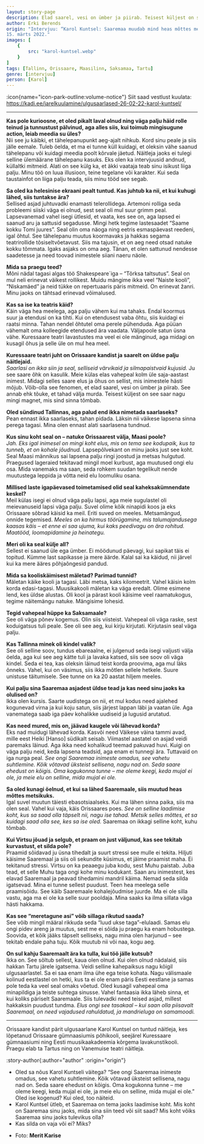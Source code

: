 ```yaml
---
layout: story-page
description: Elad saarel, vesi on ümber ja piirab. Teisest küljest on see saar nagu mingi magnet.
author: Erki Berends
origin: "Intervjuu: “Karol Kuntsel: Saaremaa muudab mind heas mõttes metsikuks”, Saarte Hääl, 
15. märts 2022."
images: [
    {
        src: "karol-kuntsel.webp"
    }
]
tags: [Tallinn, Orissaare, Maasilinn, Saksamaa, Tartu]
genre: [intervjuu]
person: [Karol]
---
```


<!-- # {{ $doc.title }} -->

:icon{name="icon-park-outline:volume-notice"} Siit saad vestlust kuulata: https://kadi.ee/jarelkuulamine/ulgusaarlased-26-02-22-karol-kuntsel/

<hr />

**Kas pole kurioosne, et oled pikalt laval olnud ning väga palju häid rolle teinud ja tunnustust pälvinud, aga alles siis, kui toimub mingisugune action, leiab meedia su üles?** \
Nii see ju käibki, et tähelepanupunkt aeg-ajalt nihkub. Kord sinu peale ja siis jälle eemale. Tuleb öelda, et ma ei tunne küll kuidagi, et oleksin vähe saanud tähelepanu või kuidagi meedia poolt kõrvale jäetud. Näitleja jaoks ei tulegi selline ülemäärane tähelepanu kasuks. Eks olen ka intervjuusid andnud, küllaltki mitmeid. Alati on see külg ka, et äkki vaataja teab sinu isikust liiga palju. Minu töö on luua illusioon, teine tegelane või karakter. Kui seda taustainfot on liiga palju teada, siis minu tööd see segab. 

**Sa oled ka helesinise ekraani pealt tuntud. Kas juhtub ka nii, et kui kuhugi lähed, siis tuntakse ära?** \
Sellised asjad juhtuvadki enamasti telerollidega. Artemoni rolliga seda probleemi siiski väga ei olnud, sest seal oli mul suur grimm peal. Lapsevanemad vahel isegi ütlesid, et vaata, kes see on, aga lapsed ei saanud aru ja sattusid segadusse. Mingi hetk tegime lastesaadet “Saame kokku Tomi juures”. Seal olin oma näoga ning eetris esmaspäevast reedeni, igal õhtul. See tähelepanu muutus koormavaks ja hakkas segama teatrirollide tõsiseltvõetavust. Siis ma tajusin, et on aeg need otsad natuke kokku tõmmata. Igaks asjaks on oma aeg. Tänan, et olen sattunud nendesse saadetesse ja need toovad inimestele siiani naeru näole.

**Mida sa praegu teed?** \
Mõni nädal tagasi algas töö Shakespeare´iga – “Tõrksa taltsutus”. Seal on mul neli erinevat väikest rollikest. Muidu mängime ikka veel “Naiste kooli”, “Niskamäed” ja neid tükke on repertuaaris päris mitmeid. On erinevat žanri. Minu jaoks on tähtsad erinevad võimalused.

**Kas sa ise ka teatris käid?** \
Käin väga hea meelega, aga palju vähem kui ma tahaks. Endal koormus suur ja etendusi on ka tihti. Kui on etendusest vaba õhtu, siis kuidagi ei raatsi minna. Tahan nendel õhtutel oma perele pühenduda. Aga püüan vähemalt oma kolleegide etendused ära vaadata. Väljapoole satun üsna vähe. Kuressaare teatri lavastustes ma veel ei ole mänginud, aga midagi on kusagil õhus ja selle üle on mul hea meel.

**Kuressaare teatri juht on Orissaare kandist ja saarelt on üldse palju näitlejaid.** \
*Saarlasi on ikka siin ja seal, selliseid värvikaid ja silmapaistvaid kujusid.* Ju see saare õhk on kasulik. Meie külas elas vahepeal kolm üle saja-aastast inimest. Midagi selles saare elus ja õhus on sellist, mis inimestele hästi mõjub. Võib-olla see fenomen, et elad saarel, vesi on ümber ja piirab. See annab ehk tõuke, et tahad välja murda. Teisest küljest on see saar nagu mingi magnet, mis sind sinna tõmbab.

**Oled sündinud Tallinnas, aga palud end ikka nimetada saarlaseks?** \
Pean ennast ikka saarlaseks, tahan pidada. Läksin nii väikese lapsena sinna perega tagasi. Mina olen ennast alati saarlasena tundnud.

**Kus sinu koht seal on – natuke Orissaarest välja, Maasi poole?** \
*Jah. Eks igal inimesel on mingi koht elus, mis on tema see kodupaik, kus ta tunneb, et on kohale jõudnud.* Lapsepõlvekant on minu jaoks just see koht. Seal Maasi männikus sai lapsena palju ringi joostud ja metsas hulgutud. Praegused lageraied tekitavad mingil moel kurbust, aga muutused ongi elu osa. Mida vanemaks ma saan, seda rohkem suudan tegelikult nende muutustega leppida ja võtta neid elu loomuliku osana.

**Millised laste igapäevased toimetamised olid seal kaheksakümnendate keskel?** \
Meil külas isegi ei olnud väga palju lapsi, aga meie sugulastel oli meievanuseid lapsi väga palju. Suvel olime kõik ninapidi koos ja eks Orissaare sõbrad käisid ka meil. Eriti suved on meeles. Metsamängud, onnide tegemised. *Meeles on ka hirmus töörügamine, mis talumajandusega kaasas käis – et enne ei saa ujuma, kui kaks peedivagu on ära rohitud. Maatööd, loomapidamine ja heinategu.*

**Meri oli ka seal külje all?** \
Sellest ei saanud üle ega ümber. Ei möödunud päevagi, kui sapikat täis ei topitud. Kümme last sapikasse ja mere äärde. Kalal sai ka käidud, nii järvel kui ka mere ääres põhjaõngesid pandud.

**Mida sa kooliskäimisest mäletad? Parimad tunnid?** \
Mäletan käike kooli ja tagasi. Läbi metsa, kaks kilomeetrit. Vahel käisin kolm korda edasi-tagasi. Muusikakooli mäletan ka väga eredalt. Olime esimene lend, kes üldse alustas. Oli kool ja pärast kooli käisime veel raamatukogus, tegime näitemängu natuke. Mängisime lohesid.

**Tegid vahepeal hüppe ka Saksamaale?** \
See oli väga põnev kogemus. Olin siis viisteist. Vahepeal oli väga raske, sest koduigatsus tuli peale. See oli see aeg, kui kirju kirjutati. Kirjutasin seal väga palju.

**Kas Tallinna minek oli kindel valik?** \
See oli selline soov, tundus ebareaalne, ei julgenud seda isegi valjusti välja öelda, aga kui see aeg kätte tuli ja lavaka katsed, siis see soov oli väga kindel. Seda ei tea, kas oleksin läinud teist korda proovima, aga mul läks õnneks. Vahel, kui on väsimus, siis ikka mõtlen sellele hetkele. Suure unistuse täitumisele. See tunne on ka 20 aastat hiljem meeles.

**Kui palju sina Saaremaa asjadest üldse tead ja kas need sinu jaoks ka olulised on?** \
Ikka olen kursis. Saarte uudistega on nii, et mul kodus need ajalehed kogunevad virna ja kui koju satun, siis järjest lappan läbi ja vaatan üle. Aga vanematega saab iga päev kohalikke uudiseid ja lugusid arutatud.

**Kas need mured, mis on, jäävad kaugele või lähevad korda?** \
Eks nad muidugi lähevad korda. Kasvõi need Väikese väina tammi avad, mille eest Heiki [Hanso] südikalt seisab. Viimastel aastatel on asjad veidi paremaks läinud. Aga ikka need kohalikud teemad pakuvad huvi. Kuigi on väga palju neid, keda lapsena teadsid, aga enam ei tunnegi ära. Tuttavaid on iga nurga peal. *See ongi Saaremaa inimeste omadus, see vahetu suhtlemine. Kõik võtavad üksteist sellisena, nagu nad on. Seda saare ehedust on kõigis. Oma kogukonna tunne – me oleme keegi, keda mujal ei ole, ja meie elu on selline, mida mujal ei ole.*

**Sa oled kunagi öelnud, et kui sa lähed Saaremaale, siis muutud heas mõttes metsikuks.** \
Igal suvel muutun täiesti ebasotsiaalseks. Kui ma lähen sinna paika, siis ma olen seal. Vahel kui vaja, käis Orissaares poes. *See on selline laadimise koht, kus sa saad olla täpselt nii, nagu ise tahad. Metsik selles mõttes, et sa kuidagi saad olla see, kes sa ise oled.* Saaremaa on ikkagi selline koht, kuhu tõmbab.

**Kui Virtsu jõuad ja selgub, et praam on just väljunud, kas see tekitab kurvastust, et silda pole?** \
Praamid sõidavad ju üsna tihedalt ja suurt stressi see mulle ei tekita. Hiljuti käisime Saaremaal ja siis oli sekundite küsimus, et jäime praamist maha. Ei tekitanud stressi. Virtsu on ka peaaegu juba kodu, sest Muhu paistab. Juba tead, et selle Muhu taga ongi kohe minu kodukant.
Saan aru inimestest, kes elavad Saaremaal ja peavad tihedamini mandril käima. Nemad seda silda igatsevad. Mina ei tunne sellest puudust. Teen hea meelega selle praamisõidu. See käib Saaremaale kohalejõudmise juurde. Ma ei ole silla vastu, aga ma ei ole ka selle suur pooldaja. Mina saaks ka ilma sillata väga hästi hakkama.

**Kas see “meretagune asi” võib sillaga rikutud saada?** \
See võib mingil määral rikkuda seda “luud ukse taga”-elulaadi. Samas elu ongi pidev areng ja muutus, sest me ei sõida ju praegu ka enam hobustega. Soovida, et kõik jääks täpselt selliseks, nagu mina olen harjunud – see tekitab endale paha tuju. Kõik muutub nii või naa, kogu aeg.

**On sul kahju Saaremaalt ära ka tulla, kui töö jälle kutsub?** \
Ikka on. See sõltub sellest, kaua olen olnud. Kui olen olnud nädalaid, siis hakkan Tartu järele igatsema. Veidi selline kahepaiksus nagu kõigil ulgusaarlastel. Sa ei saa enam ilma ühe ega teise kohata. Nagu välismaale kolinud eestlastel on hetki, kus ta ei ole enam päris Eesti eestlane ja samas pole teda ka veel seal omaks võetud. Oled kusagil vahepeal oma minapildiga ja teiste suhtega sinusse. Vahel fantaasia ikka läheb sinna, et kui koliks päriselt Saaremaale. Siis tulevadki need teised asjad, millest hakkaksin puudust tundma. *Elus ongi see tasakaal – kui saan olla piisavalt Saaremaal, on need vajadused rahuldatud, ja mandrieluga on samamoodi.*

<hr />

Orissaare kandist pärit ulgusaarlane Karol Kuntsel on tuntud näitleja, kes lõpetanud Orissaare gümnaasiumis põhikooli, seejärel Kuressaare gümnaasiumi ning Eesti muusikaakadeemia kõrgema lavakunstikooli. Praegu elab ta Tartus ning on Vanemuise teatri näitleja.

:story-author{:author="author" :origin="origin"}

<details-wrapper summary="Mis mõtted tekkisid?">

- Oled sa nõus Karol Kuntseli väitega? “See ongi Saaremaa inimeste omadus, see vahetu suhtlemine. Kõik võtavad üksteist sellisena, nagu nad on. Seda saare ehedust on kõigis. Oma kogukonna tunne – me oleme keegi, keda mujal ei ole, ja meie elu on selline, mida mujal ei ole.”
Oled ise kogenud? Kui oled, too näiteid.
- Karol Kuntsel ütleb, et Saaremaa on tema jaoks laadimise koht. Mis koht on Saaremaa sinu jaoks, mida sina siin teed või siit saad? Mis koht võiks Saaremaa sinu jaoks tulevikus olla?
- Kas silda on vaja või ei? Miks?

</details-wrapper>


<details-wrapper summary="Allikad" class="text-sm" icon="icon-park-outline:document-folder">

- Foto: **Merit Karise**

</details-wrapper>